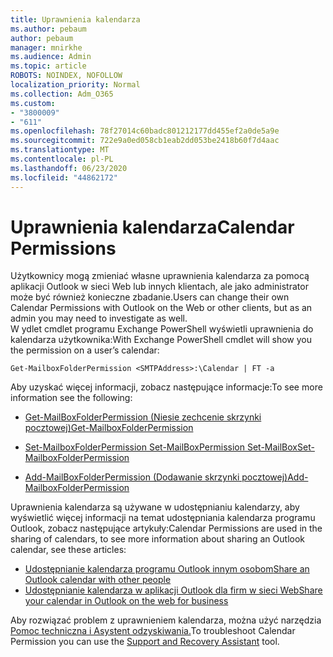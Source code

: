 ```yaml
---
title: Uprawnienia kalendarza
ms.author: pebaum
author: pebaum
manager: mnirkhe
ms.audience: Admin
ms.topic: article
ROBOTS: NOINDEX, NOFOLLOW
localization_priority: Normal
ms.collection: Adm_O365
ms.custom:
- "3800009"
- "611"
ms.openlocfilehash: 78f27014c60badc801212177dd455ef2a0de5a9e
ms.sourcegitcommit: 722e9a0ed058cb1eab2dd053be2418b60f7d4aac
ms.translationtype: MT
ms.contentlocale: pl-PL
ms.lasthandoff: 06/23/2020
ms.locfileid: "44862172"
---
```

# <a name="calendar-permissions"></a><span data-ttu-id="931e9-102">Uprawnienia kalendarza</span><span class="sxs-lookup"><span data-stu-id="931e9-102">Calendar Permissions</span></span>

<span data-ttu-id="931e9-103">Użytkownicy mogą zmieniać własne uprawnienia kalendarza za pomocą aplikacji Outlook w sieci Web lub innych klientach, ale jako administrator może być również konieczne zbadanie.</span><span class="sxs-lookup"><span data-stu-id="931e9-103">Users can change their own Calendar Permissions with Outlook on the Web or other clients, but as an admin you may need to investigate as well.</span></span>  
<span data-ttu-id="931e9-104">W ydlet cmdlet programu Exchange PowerShell wyświetli uprawnienia do kalendarza użytkownika:</span><span class="sxs-lookup"><span data-stu-id="931e9-104">With Exchange PowerShell cmdlet will show you the permission on a user’s calendar:</span></span>

`Get-MailboxFolderPermission <SMTPAddress>:\Calendar | FT -a`

<span data-ttu-id="931e9-105">Aby uzyskać więcej informacji, zobacz następujące informacje:</span><span class="sxs-lookup"><span data-stu-id="931e9-105">To see more information see the following:</span></span>

- [<span data-ttu-id="931e9-106">Get-MailBoxFolderPermission (Niesie zechcenie skrzynki pocztowej)</span><span class="sxs-lookup"><span data-stu-id="931e9-106">Get-MailboxFolderPermission</span></span>](https://docs.microsoft.com/powershell/module/exchange/get-mailboxfolderpermission?view=exchange-ps)

- [<span data-ttu-id="931e9-107">Set-MailboxFolderPermission Set-MailBoxPermission Set-MailBox</span><span class="sxs-lookup"><span data-stu-id="931e9-107">Set-MailboxFolderPermission</span></span>](https://docs.microsoft.com/powershell/module/exchange/set-mailboxfolderpermission?view=exchange-ps)

- [<span data-ttu-id="931e9-108">Add-MailBoxFolderPermission (Dodawanie skrzynki pocztowej)</span><span class="sxs-lookup"><span data-stu-id="931e9-108">Add-MailboxFolderPermission</span></span>](https://office.visualstudio.com/DefaultCollection/MAX/_queries/query/Add-MailboxFolderPermission)

<span data-ttu-id="931e9-109">Uprawnienia kalendarza są używane w udostępnianiu kalendarzy, aby wyświetlić więcej informacji na temat udostępniania kalendarza programu Outlook, zobacz następujące artykuły:</span><span class="sxs-lookup"><span data-stu-id="931e9-109">Calendar Permissions are used in the sharing of calendars, to see more information about sharing an Outlook calendar, see these articles:</span></span>

- [<span data-ttu-id="931e9-110">Udostępnianie kalendarza programu Outlook innym osobom</span><span class="sxs-lookup"><span data-stu-id="931e9-110">Share an Outlook calendar with other people</span></span>](https://support.office.com/article/353ed2c1-3ec5-449d-8c73-6931a0adab88)
- [<span data-ttu-id="931e9-111">Udostępnianie kalendarza w aplikacji Outlook dla firm w sieci Web</span><span class="sxs-lookup"><span data-stu-id="931e9-111">Share your calendar in Outlook on the web for business</span></span>](https://support.office.com/article/7ecef8ae-139c-40d9-bae2-a23977ee58d5)

<span data-ttu-id="931e9-112">Aby rozwiązać problem z uprawnieniem kalendarza, można użyć narzędzia [Pomoc techniczna i Asystent odzyskiwania.](https://support.microsoft.com/office/e90bb691-c2a7-4697-a94f-88836856c72f)</span><span class="sxs-lookup"><span data-stu-id="931e9-112">To troubleshoot Calendar Permission you can use the [Support and Recovery Assistant](https://support.microsoft.com/office/e90bb691-c2a7-4697-a94f-88836856c72f) tool.</span></span>